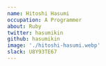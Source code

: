 ```yaml
---
name: Hitoshi Hasumi
occupation: A Programmer
about: Ruby
twitter: hasumikin
github: hasumikin
image: './hitoshi-hasumi.webp'
slack: U8Y93TE67
---
```

